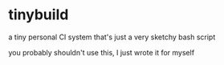 # tinybuild

a tiny personal CI system that's just a very sketchy bash script

you probably shouldn't use this, I just wrote it for myself
